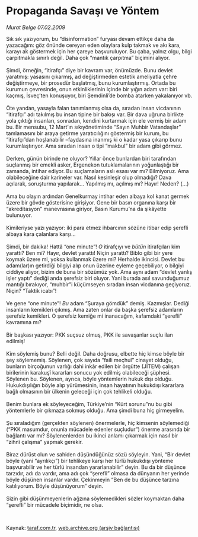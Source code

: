# Propaganda Savaşı ve Yöntem

*Murat Belge 07.02.2009*

<div class="taraf_structure_2col_1zq">
<div class="margen_n">



 <p>Sık sık yazıyorum, bu “disinformation” furyası devam ettikçe daha da yazacağım: göz önünde cereyan eden olaylara kulp takmak ve akı kara, karayı ak göstermek için her çareye başvuruluyor. Bu çaba, yalnız olgu, bilgi çarpıtmakla sınırlı değil. Daha çok “mantık çarpıtma” biçimini alıyor. <br/><br/>Şimdi, örneğin, “itirafçı” diye bir kavram var, önümüzde. Bunu devlet yaratmış: yasasını çıkarmış, ad değiştirmeden estetik ameliyatla çehre değiştirmeye, bir prosedür başlatmış, bunu kurumlaştırmış. Ortada bu kurumun çevresinde, onun etkinliklerinin içinde bir yığın adam var: biri kaçmış, İsveç’ten konuşuyor, biri Şemdinli’de bomba atarken yakalanıyor vb. <br/><br/>Öte yandan, yasayla falan tanımlanmış olsa da, sıradan insan vicdanının “itirafçı” adı takılmış bu insan tipine bir bakışı var. Bir dava uğruna birlikte yola çıktığı insanları, sonradan, kendini kurtarmak için ele vermiş bir adam bu. Bir mensubu, 12 Mart’ın sıkıyönetiminde “Sayın Muhbir Vatandaşlar” tamlamasını bir araya getirme yaratıcılığını göstermiş bir kurum, bu “itirafçı”dan hoşlanabilir –faydasına inanmış ki o kadar yasa çıkarıp bunu kurumlaştırıyor. Ama sıradan insan o tipi “makbul” bir adam gibi görmez. <br/><br/>Derken, günün birinde ne oluyor? Yıllar önce bunlardan biri tarafından suçlanmış bir emekli asker, Ergenekon tutuklamalarının yoğunlaştığı bir zamanda, intihar ediyor. Bu suçlamaların aslı esası var mı? Bilmiyoruz. Ama olabileceğine dair karineler var. Nasıl kesinleşir olup olmadığı? Dava açılarak, soruşturma yapılarak... Yapılmış mı, açılmış mı? Hayır! Neden? (...) <br/><br/>Ama bu olayın ardından Genelkurmay intihar eden albaya kol kanat germek üzere bir gövde gösterisine girişiyor. Gene bir basın organına karşı bir “akreditasyon” manevrasına giriyor, Basın Kurumu’na da şikâyette bulunuyor. <br/><br/>Kimileriyse yazı yazıyor: iki para etmez ihbarcının sözüne itibar edip şerefli albaya kara çalanlara karşı... <br/><br/>Şimdi, bir dakika! Hattâ “one minute”! <i>O</i> itirafçıyı ve <i>bütün</i> itirafçıları kim yarattı? Ben mi? Hayır, devlet yarattı! Niçin yarattı? Biblo gibi bir yere koymak üzere mi, yoksa kullanmak üzere mi? Herhalde ikincisi. Devlet bu adam(lar)ın getirdiği bilgiyi alıp onun üzerine eyleme geçebiliyor, o bilgiyi ciddiye alıyor, bizim de buna bir sözümüz yok. Ama aynı adam “devlet yanlış işler yaptı” dediği anda şerefsiz biri oluyor. Yani burada asıl savunduğumuz mantığı bırakıyor, “muhbir”i küçümseyen sıradan insan vicdanına geçiyoruz. Niçin? “Taktik icabı”! <br/><br/>Ve gene “one minute”! <i>Bu</i> adam “Şuraya gömdük” demiş. Kazmışlar. Dediği insanların kemikleri çıkmış. Ama zaten onlar da başka şerefsiz adamların şerefsiz kemikleri. O şerefsiz kemiğe mi inanacağım, kafamdaki “şerefli” kavramına mı? <br/><br/>Bir başkası yazıyor: PKK suçsuz olmuş, PKK ile savaşanlar suçlu ilan edilmiş! <br/><br/>Kim söylemiş bunu? Belli değil. Daha doğrusu, elbette hiç kimse böyle bir şey söylememiş. Söylenen, çok sayıda “faili meçhul” cinayet olduğu, bunların birçoğunun varlığı dahi inkâr edilen bir örgütte (JİTEM) çalışan birilerinin karakuşî kararları sonucu yok edilmiş olabileceği şüphesi. Söylenen bu. Söylenen, ayrıca, böyle yöntemlerin hukuk dışı olduğu. Hukukdışılığın böyle alıp yürümesinin, insan hayatının hukukdışı kararlara bağlı olmasının bir ülkenin geleceği için çok tehlikeli olduğu. <br/><br/>Benim bunlara ek söyleyeceğim, Türkiye’nin “Kürt sorunu”nu bu gibi yöntemlerle bir çıkmaza sokmuş olduğu. Ama şimdi buna hiç girmeyelim. <br/><br/>Şu sıraladığım (gerçekten söylenen) önermelerle, hiç kimsenin söylemediği (“PKK masumdur, onunla mücadele edenler suçludur”) önerme arasında bir bağlantı var mı? Söylenenlerden bu ikinci anlamı çıkarmak için nasıl bir “zihnî çalışma” yapmak gerekir. <br/><br/>Biraz dürüst olun ve sahiden düşündüğünüz sözü söyleyin. Yani, “Bir devlet böyle (yani “ayrılıkçı”) bir tehlikeye karşı her türlü hukukdışı yönteme başvurabilir ve her türlü insandan yararlanabilir” deyin. Bu da bir düşünce tarzıdır, adı da vardır, ama adı çok “şerefli” olmasa da dünyanın her yerinde böyle düşünen insanlar vardır. Çekinmeyin “Ben de bu düşünce tarzına katılıyorum. Böyle düşünüyorum” deyin. <br/><br/>Sizin gibi düşünmeyenlerin ağzına söylemedikleri sözler koymaktan daha “şerefli” bir mücadele biçimidir, ne olsa.</p>

<br/>


<div id="taraf_not">
</div>

</div>


</div>

Kaynak: [taraf.com.tr](http://www.taraf.com.tr:80/makale/3914.htm), [web.archive.org (arşiv bağlantısı)](http://web.archive.org/web/20090501210109/http://www.taraf.com.tr:80/makale/3914.htm)
